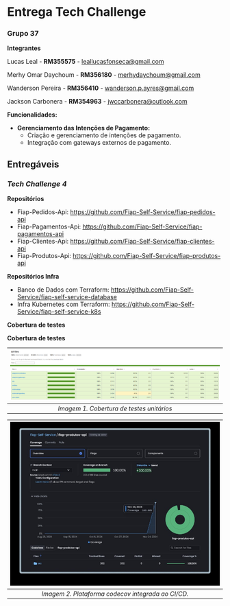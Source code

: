 # Entrega Tech Challenge

### **Grupo 37**

**Integrantes**

Lucas Leal - **RM355575** - [leallucasfonseca@gmail.com](mailto:leallucasfonseca@gmail.com)

Merhy Omar Daychoum - **RM356180** - [merhydaychoum@gmail.com](mailto:merhydaychoum@gmail.com)

Wanderson Pereira - **RM356410** - [wanderson.p.ayres@gmail.com](mailto:wanderson.p.ayres@gmail.com)

Jackson Carbonera - **RM354963** - [jwccarbonera@outlook.com](mailto:jwccarbonera@outlook.com)

**Funcionalidades:**

- **Gerenciamento das Intenções de Pagamento:**
  - Criação e gerenciamento de intenções de pagamento.
  - Integração com gateways externos de pagamento.

## **Entregáveis**

### **_Tech Challenge 4_**

**Repositórios**
  - Fiap-Pedidos-Api: https://github.com/Fiap-Self-Service/fiap-pedidos-api
  - Fiap-Pagamentos-Api: https://github.com/Fiap-Self-Service/fiap-pagamentos-api
  - Fiap-Clientes-Api: https://github.com/Fiap-Self-Service/fiap-clientes-api
  - Fiap-Produtos-Api: https://github.com/Fiap-Self-Service/fiap-produtos-api

**Repositórios Infra**
  - Banco de Dados com Terraform: https://github.com/Fiap-Self-Service/fiap-self-service-database
  - Infra Kubernetes com Terraform: https://github.com/Fiap-Self-Service/fiap-self-service-k8s

**Cobertura de testes**

**Cobertura de testes**

|![jest](docs/coverage.png)|
|:-:|
| *Imagem 1. Cobertura de testes unitários* |

|![codecov](docs/codecov.jpg)|
|:-:|
| *Imagem 2. Plataforma codecov integrada ao CI/CD.* |